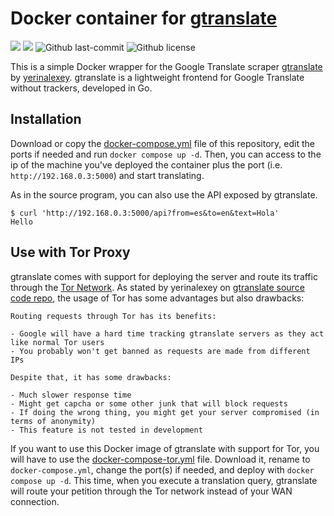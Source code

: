 # Docker container for [gtranslate](https://git.sr.ht/~yerinalexey/gtranslate)

[![](https://badgen.net/badge/icon/github?icon=github&label)](https://github.com/myanesp/docker-gtranslate)
![](https://badgen.net/github/stars/myanesp/docker-gtranslate?icon=github&label=stars)
![Github last-commit](https://img.shields.io/github/last-commit/myanesp/docker-gtranslate)
![Github license](https://badgen.net/github/license/myanesp/docker-gtranslate)

This is a simple Docker wrapper for the Google Translate scraper [gtranslate](https://git.sr.ht/~yerinalexey/gtranslate) by [yerinalexey](https://git.sr.ht/~yerinalexey/). gtranslate is a lightweight frontend for Google Translate without trackers, developed in Go.

## Installation

Download or copy the [docker-compose.yml](docker-compose.yml) file of this repository,
edit the ports if needed and run `docker compose up -d`. Then, you can access to the ip of the machine
you've deployed the container plus the port (i.e. `http://192.168.0.3:5000`) and start translating.

As in the source program, you can also use the API exposed by gtranslate.

```
$ curl 'http://192.168.0.3:5000/api?from=es&to=en&text=Hola'
Hello
```

## Use with Tor Proxy

gtranslate comes with support for deploying the server and route its traffic through the [Tor Network](https://en.wikipedia.org/wiki/Tor_(network)). As stated by yerinalexey on [gtranslate source code repo](https://git.sr.ht/~yerinalexey/gtranslate#using-tor), the usage of Tor has some advantages but also drawbacks:

```
Routing requests through Tor has its benefits:

- Google will have a hard time tracking gtranslate servers as they act like normal Tor users
- You probably won't get banned as requests are made from different IPs

Despite that, it has some drawbacks:

- Much slower response time
- Might get capcha or some other junk that will block requests
- If doing the wrong thing, you might get your server compromised (in terms of anonymity)
- This feature is not tested in development
```

If you want to use this Docker image of gtranslate with support for Tor, you will have to use the
[docker-compose-tor.yml](docker-compose-tor.yml) file. Download it, rename to `docker-compose.yml`, change
the port(s) if needed, and deploy with `docker compose up -d`. This time, when you execute a translation query, 
gtranslate will route your petition through the Tor network instead of your WAN connection.
